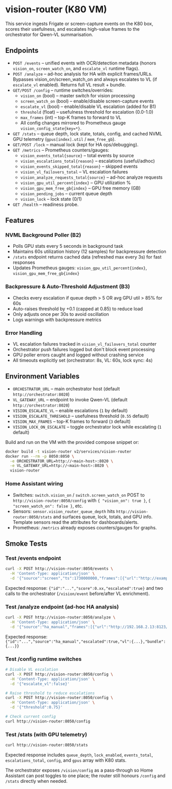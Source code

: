 # vision-router (K80 VM)

This service ingests Frigate or screen-capture events on the K80 box, scores their usefulness, and escalates high-value frames to the orchestrator for Qwen-VL summarisation.

## Endpoints

- `POST /events` – unified events with OCR/detection metadata (honors `vision_on`, `screen_watch_on`, and `escalate_vl` runtime flags).
- `POST /analyze` – ad-hoc analysis for HA with explicit frames/URLs. Bypasses vision_on/screen_watch_on and always escalates to VL (if `escalate_vl` enabled). Returns full VL result + bundle.
- `GET/POST /config` – runtime switches/overrides:
  - `vision_on` (bool) – master switch for vision processing
  - `screen_watch_on` (bool) – enable/disable screen-capture events
  - `escalate_vl` (bool) – enable/disable VL escalation (added for B1)
  - `threshold` (float) – usefulness threshold for escalation (0.0-1.0)
  - `max_frames` (int) – top-K frames to forward to VL
  - All config changes mirrored to Prometheus gauge `vision_config_state{key=*}`.
- `GET /stats` – queue depth, lock state, totals, config, and cached NVML GPU telemetry (`gpus[index].util` / `mem_free_gb`).
- `GET/POST /lock` – manual lock (kept for HA ops/debugging).
- `GET /metrics` – Prometheus counters/gauges:
  - `vision_events_total{source}` – total events by source
  - `vision_escalations_total{reason}` – escalations (useful/adhoc)
  - `vision_events_skipped_total{reason}` – skipped events
  - `vision_vl_failovers_total` – VL escalation failures
  - `vision_analyze_requests_total{source}` – ad-hoc analyze requests
  - `vision_gpu_util_percent{index}` – GPU utilization %
  - `vision_gpu_mem_free_gb{index}` – GPU free memory (GB)
  - `vision_pending_jobs` – current queue depth
  - `vision_lock` – lock state (0/1)
- `GET /health` – readiness probe.

## Features

### NVML Background Poller (B2)
- Polls GPU stats every 5 seconds in background task
- Maintains 60s utilization history (12 samples) for backpressure detection
- `/stats` endpoint returns cached data (refreshed max every 3s) for fast responses
- Updates Prometheus gauges: `vision_gpu_util_percent{index}`, `vision_gpu_mem_free_gb{index}`

### Backpressure & Auto-Threshold Adjustment (B3)
- Checks every escalation if queue depth > 5 OR avg GPU util > 85% for 60s
- Auto-raises threshold by +0.1 (capped at 0.85) to reduce load
- Only adjusts once per 30s to avoid oscillation
- Logs warnings with backpressure metrics

### Error Handling
- VL escalation failures tracked in `vision_vl_failovers_total` counter
- Orchestrator push failures logged but don't block event processing
- GPU poller errors caught and logged without crashing service
- All timeouts explicitly set (orchestrator: 8s, VL: 60s, lock sync: 4s)

## Environment Variables

- `ORCHESTRATOR_URL` – main orchestrator host (default `http://orchestrator:8020`)
- `VL_GATEWAY_URL` – endpoint to invoke Qwen-VL (default `http://orchestrator:8020`)
- `VISION_ESCALATE_VL` – enable escalations (`1` by default)
- `VISION_ESCALATE_THRESHOLD` – usefulness threshold (`0.55` default)
- `VISION_MAX_FRAMES` – top-K frames to forward (`3` default)
- `VISION_LOCK_ON_ESCALATE` – toggle orchestrator lock while escalating (`1` default)

Build and run on the VM with the provided compose snippet or:

```bash
docker build -t vision-router v2/services/vision-router
docker run --rm -p 8050:8050 \
  -e ORCHESTRATOR_URL=http://<main-host>:8020 \
  -e VL_GATEWAY_URL=http://<main-host>:8020 \
  vision-router
```

### Home Assistant wiring

- Switches: `switch.vision_on` / `switch.screen_watch_on` POST to `http://vision-router:8050/config` with `{ "vision_on": true }`, `{ "screen_watch_on": false }`, etc.
- Sensors: `sensor.vision_router_queue_depth` hits `http://vision-router:8050/stats` and surfaces queue, lock, totals, and GPU info. Template sensors read the attributes for dashboards/alerts.
- Prometheus: `/metrics` already exposes counters/gauges for graphs.

## Smoke Tests

### Test /events endpoint
```bash
curl -X POST http://vision-router:8050/events \
  -H 'Content-Type: application/json' \
  -d '{"source":"screen","ts":1730000000,"frames":[{"url":"http://example/frames/slide.jpg","width":1920,"height":1080,"ocr":{"text":"Slide 3: Agenda","conf":0.91}}],"tags":["meeting"]}'
```

Expected response: `{"id":"...","score":0.xx,"escalated":true}` and two calls to the orchestrator (`/vision/event` before/after VL enrichment).

### Test /analyze endpoint (ad-hoc HA analysis)
```bash
curl -X POST http://vision-router:8050/analyze \
  -H 'Content-Type: application/json' \
  -d '{"source":"ha_manual","frames":[{"url":"http://192.168.2.13:8123/local/snapshot.jpg","ocr":{"text":"Dashboard view"}}],"tags":["dashboard"]}'
```

Expected response: `{"id":"...","source":"ha_manual","escalated":true,"vl":{...},"bundle":{...}}`

### Test /config runtime switches
```bash
# Disable VL escalation
curl -X POST http://vision-router:8050/config \
  -H 'Content-Type: application/json' \
  -d '{"escalate_vl":false}'

# Raise threshold to reduce escalations
curl -X POST http://vision-router:8050/config \
  -H 'Content-Type: application/json' \
  -d '{"threshold":0.75}'

# Check current config
curl http://vision-router:8050/config
```

### Test /stats (with GPU telemetry)
```bash
curl http://vision-router:8050/stats
```

Expected response includes `queue_depth`, `lock_enabled`, `events_total`, `escalations_total`, `config`, and `gpus` array with K80 stats.

The orchestrator exposes `/vision/config` as a pass-through so Home Assistant can post toggles to one place; the router still honours `/config` and `/stats` directly when needed.
